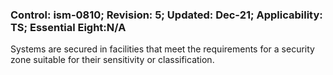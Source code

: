 ### Control: ism-0810; Revision: 5; Updated: Dec-21; Applicability: TS; Essential Eight:N/A
<p>Systems are secured in facilities that meet the requirements for a security zone suitable for their sensitivity or classification.</p>